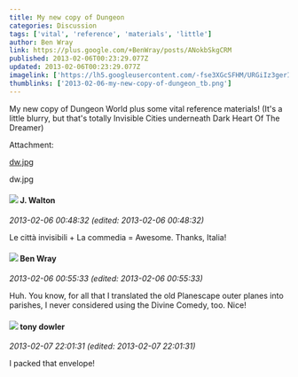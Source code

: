 ```yaml
---
title: My new copy of Dungeon
categories: Discussion
tags: ['vital', 'reference', 'materials', 'little']
author: Ben Wray
link: https://plus.google.com/+BenWray/posts/ANokbSkgCRM
published: 2013-02-06T00:23:29.077Z
updated: 2013-02-06T00:23:29.077Z
imagelink: ['https://lh5.googleusercontent.com/-fse3XGcSFHM/URGiIz3gerI/AAAAAAAAAFM/4SXhYYK7iVw/w288-h288/dw.jpg']
thumblinks: ['2013-02-06-my-new-copy-of-dungeon_tb.png']
---
```


My new copy of Dungeon World plus some vital reference materials! (It&#39;s a little blurry, but that&#39;s totally Invisible Cities underneath Dark Heart Of The Dreamer)


Attachment:

<a href='https://plus.google.com/photos/117478240607286855024/albums/5841628459714191489/5841628463921920690?authkey=CNqe6smt2LHPXw&sqi=100084733231320276299&sqsi=495ab0e7-7352-40c7-9718-677d19c9273e'>dw.jpg</a>


dw.jpg
<div id='comment z13whljiyoq5cn1ts23wg35hpwqnv1v0m'>
  <h4><img src='{{site.baseurl}}//images/avatars/111694100408744715863_photo.jpg'> J. Walton</h4>
      <p><cite>2013-02-06 00:48:32 (edited: 2013-02-06 00:48:32)</cite></p>
        <p>Le città invisibili + La commedia = Awesome. Thanks, Italia!</p>
</div>
        

<div id='comment z13whljiyoq5cn1ts23wg35hpwqnv1v0m'>
  <h4><img src='{{site.baseurl}}//images/avatars/117478240607286855024_photo.jpg'> Ben Wray</h4>
      <p><cite>2013-02-06 00:55:33 (edited: 2013-02-06 00:55:33)</cite></p>
        <p>Huh. You know, for all that I translated the old Planescape outer planes into parishes, I never considered using the Divine Comedy, too. Nice!</p>
</div>
        

<div id='comment z13whljiyoq5cn1ts23wg35hpwqnv1v0m'>
  <h4><img src='{{site.baseurl}}//images/avatars/107209917417545853482_photo.jpg'> tony dowler</h4>
      <p><cite>2013-02-07 22:01:31 (edited: 2013-02-07 22:01:31)</cite></p>
        <p>I packed that envelope!</p>
</div>
        